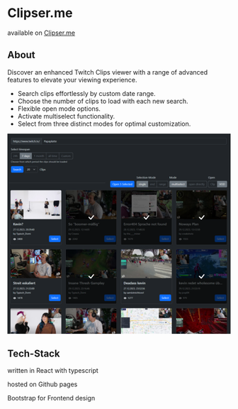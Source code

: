 # Clipser.me

available on [Clipser.me](https://Clipser.me)

## About

Discover an enhanced Twitch Clips viewer with a range of advanced features to elevate your viewing experience.

- Search clips effortlessly by custom date range.
- Choose the number of clips to load with each new search.
- Flexible open mode options.
- Activate multiselect functionality.
- Select from three distinct modes for optimal customization.

![Alt text](preview.png)

## Tech-Stack

written in React with typescript

hosted on Github pages

Bootstrap for Frontend design
